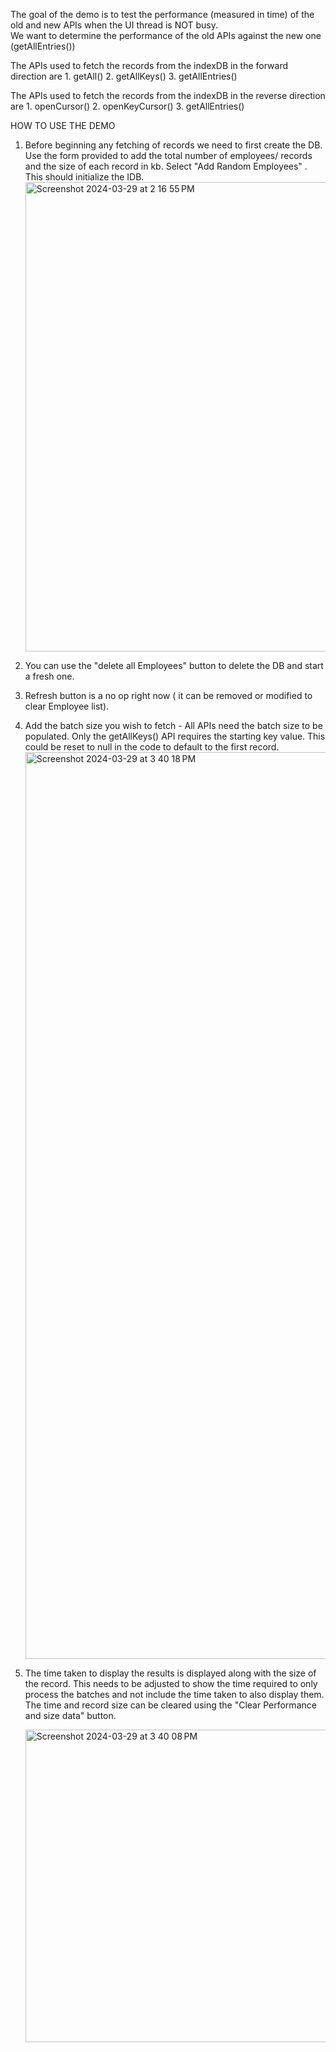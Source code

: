 
The goal of the demo is to test the performance (measured in time)  of the old and new APIs when the UI thread is NOT busy.  
We want to determine the performance of the old APIs against the new one (getAllEntries()) 

The APIs used to fetch the records from the indexDB in the forward direction are
	1. getAll() 
	2. getAllKeys()
	3. getAllEntries()

The APIs used to fetch the records from the indexDB in the reverse direction are
	1. openCursor()
	2. openKeyCursor()
	3. getAllEntries() 

HOW TO USE THE DEMO

1. Before beginning any fetching of records we need to first create the DB. Use the form provided to add the total
   number of employees/ records and the size of each record in kb. Select "Add Random Employees" .
   This should initialize the IDB.
   <img width="751" alt="Screenshot 2024-03-29 at 2 16 55 PM" src="https://github.com/snehagarwal1/employeeManager/assets/103469166/43b65e22-320a-40d4-a5e4-5d42ea456d50">


3. You can use the "delete all Employees" button to delete the DB and start a fresh one. 

4. Refresh button is a no op right now ( it can be removed or modified to clear Employee list).

5. Add the batch size you wish to fetch - All APIs need the batch size to be populated. Only the getAllKeys() API requires the starting key value.
   This could be reset to null in the code to default to the first record.
   <img width="1451" alt="Screenshot 2024-03-29 at 3 40 18 PM" src="https://github.com/snehagarwal1/employeeManager/assets/103469166/edcb2044-fcdc-4b51-a9b5-4adae3ae6c25">


7. The time taken to display the results is displayed along with the size of the record. This needs to be adjusted to show the time required to only process the batches and not include the
   time taken to also display them. The time and record size can be cleared using the "Clear Performance and size data" button.
   
   <img width="500" alt="Screenshot 2024-03-29 at 3 40 08 PM" src="https://github.com/snehagarwal1/employeeManager/assets/103469166/5a6685fe-e7e7-4b2e-aadb-2b1c73b112dd">

